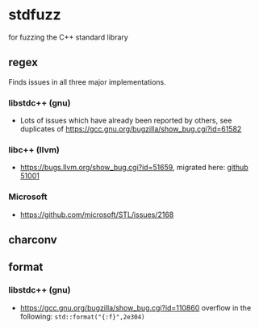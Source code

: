 # stdfuzz
for fuzzing the C++ standard library

## regex
Finds issues in all three major implementations.

### libstdc++ (gnu)
* Lots of issues which have already been reported by others, see duplicates of https://gcc.gnu.org/bugzilla/show_bug.cgi?id=61582

### libc++ (llvm)
* https://bugs.llvm.org/show_bug.cgi?id=51659, migrated here: [github 51001](https://github.com/llvm/llvm-project/issues/51001)

### Microsoft
* https://github.com/microsoft/STL/issues/2168

## charconv


## format
### libstdc++ (gnu)
* https://gcc.gnu.org/bugzilla/show_bug.cgi?id=110860 overflow in the following: ```std::format("{:f}",2e304)```
